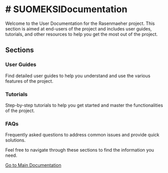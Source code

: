# # SUOMEKSIDocumentation

Welcome to the User Documentation for the Rasenmaeher project. This section is aimed at end-users of the project and includes user guides, tutorials, and other resources to help you get the most out of the project.

## Sections

### User Guides

Find detailed user guides to help you understand and use the various features of the project.

### Tutorials

Step-by-step tutorials to help you get started and master the functionalities of the project.

### FAQs

Frequently asked questions to address common issues and provide quick solutions.

Feel free to navigate through these sections to find the information you need.

[Go to Main Documentation](../index.md)